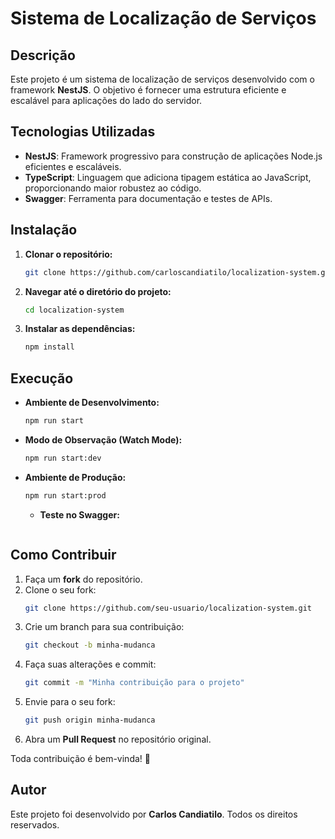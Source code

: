 # Sistema de Localização de Serviços

## Descrição
Este projeto é um sistema de localização de serviços desenvolvido com o framework **NestJS**. O objetivo é fornecer uma estrutura eficiente e escalável para aplicações do lado do servidor.

## Tecnologias Utilizadas
- **NestJS**: Framework progressivo para construção de aplicações Node.js eficientes e escaláveis.
- **TypeScript**: Linguagem que adiciona tipagem estática ao JavaScript, proporcionando maior robustez ao código.
- **Swagger**: Ferramenta para documentação e testes de APIs.

## Instalação

1. **Clonar o repositório:**
   ```bash
   git clone https://github.com/carloscandiatilo/localization-system.git
   ```

2. **Navegar até o diretório do projeto:**
   ```bash
   cd localization-system
   ```

3. **Instalar as dependências:**
   ```bash
   npm install
   ```

## Execução

- **Ambiente de Desenvolvimento:**
  ```bash
  npm run start
  ```

- **Modo de Observação (Watch Mode):**
  ```bash
  npm run start:dev
  ```

- **Ambiente de Produção:**
  ```bash
  npm run start:prod
  ```
  - **Teste no Swagger:**
  ```http://localhost:3000/api/docs
  ```

## Como Contribuir

1. Faça um **fork** do repositório.
2. Clone o seu fork:
   ```bash
   git clone https://github.com/seu-usuario/localization-system.git
   ```
3. Crie um branch para sua contribuição:
   ```bash
   git checkout -b minha-mudanca
   ```
4. Faça suas alterações e commit:
   ```bash
   git commit -m "Minha contribuição para o projeto"
   ```
5. Envie para o seu fork:
   ```bash
   git push origin minha-mudanca
   ```
6. Abra um **Pull Request** no repositório original.

Toda contribuição é bem-vinda! 🚀

## Autor
Este projeto foi desenvolvido por **Carlos Candiatilo**. Todos os direitos reservados.

